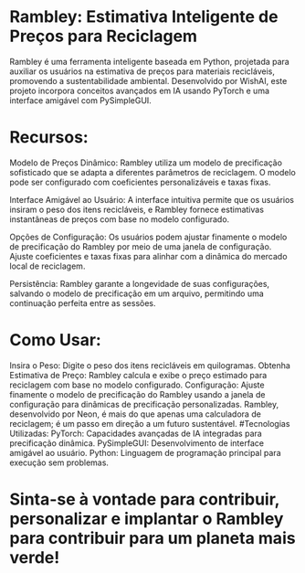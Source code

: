 # Rambley: Estimativa Inteligente de Preços para Reciclagem

Rambley é uma ferramenta inteligente baseada em Python, projetada para auxiliar os usuários na estimativa de preços para materiais recicláveis, promovendo a sustentabilidade ambiental. Desenvolvido por WishAI, este projeto incorpora conceitos avançados em IA usando PyTorch e uma interface amigável com PySimpleGUI.

# Recursos:
Modelo de Preços Dinâmico: Rambley utiliza um modelo de precificação sofisticado que se adapta a diferentes parâmetros de reciclagem. O modelo pode ser configurado com coeficientes personalizáveis e taxas fixas.

Interface Amigável ao Usuário: A interface intuitiva permite que os usuários insiram o peso dos itens recicláveis, e Rambley fornece estimativas instantâneas de preços com base no modelo configurado.

Opções de Configuração: Os usuários podem ajustar finamente o modelo de precificação do Rambley por meio de uma janela de configuração. Ajuste coeficientes e taxas fixas para alinhar com a dinâmica do mercado local de reciclagem.

Persistência: Rambley garante a longevidade de suas configurações, salvando o modelo de precificação em um arquivo, permitindo uma continuação perfeita entre as sessões.

# Como Usar:

Insira o Peso: Digite o peso dos itens recicláveis em quilogramas.
Obtenha Estimativa de Preço: Rambley calcula e exibe o preço estimado para reciclagem com base no modelo configurado.
Configuração: Ajuste finamente o modelo de precificação do Rambley usando a janela de configuração para dinâmicas de precificação personalizadas.
Rambley, desenvolvido por Neon, é mais do que apenas uma calculadora de reciclagem; é um passo em direção a um futuro sustentável.
#Tecnologias Utilizadas:
PyTorch: Capacidades avançadas de IA integradas para precificação dinâmica.
PySimpleGUI: Desenvolvimento de interface amigável ao usuário.
Python: Linguagem de programação principal para execução sem problemas.

# Sinta-se à vontade para contribuir, personalizar e implantar o Rambley para contribuir para um planeta mais verde!

